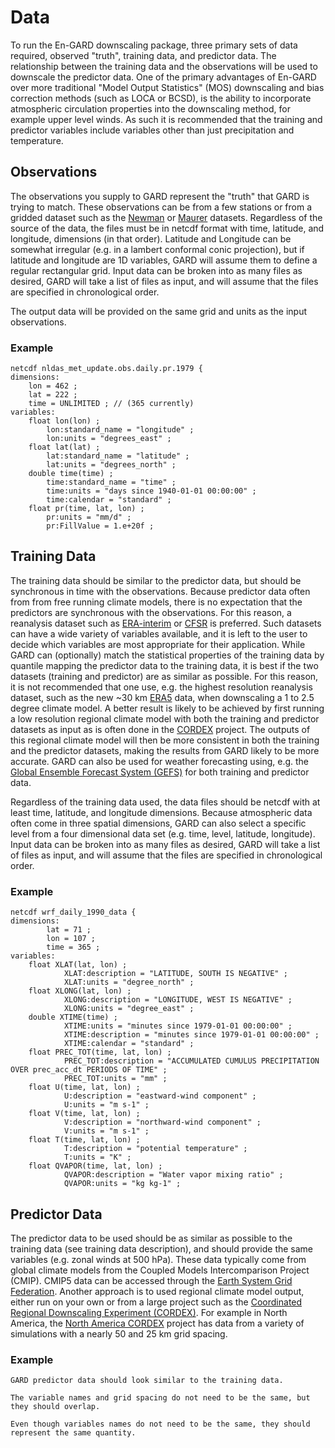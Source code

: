 # Data

To run the En-GARD downscaling package, three primary sets of data required, observed "truth", training data, and predictor data. The relationship between the training data and the observations will be used to downscale the predictor data. One of the primary advantages of En-GARD over more traditional "Model Output Statistics" (MOS) downscaling and bias correction methods (such as LOCA or BCSD), is the ability to incorporate atmospheric circulation properties into the downscaling method, for example upper level winds. As such it is recommended that the training and predictor variables include variables other than just precipitation and temperature.  

## Observations

The observations you supply to GARD represent the "truth" that GARD is trying to match.  These observations can be from a few stations or from a gridded dataset such as the [Newman](http://dx.doi.org/doi:10.5065/D6TH8JR2) or [Maurer](http://www.engr.scu.edu/~emaurer/gridded_obs/index_gridded_obs.html) datasets.  Regardless of the source of the data, the files must be in netcdf format with time, latitude, and longitude, dimensions (in that order). Latitude and Longitude can be somewhat irregular (e.g. in a lambert conformal conic projection), but if latitude and longitude are 1D variables, GARD will assume them to define a regular rectangular grid. Input data can be broken into as many files as desired, GARD will take a list of files as input, and will assume that the files are specified in chronological order.

The output data will be provided on the same grid and units as the input observations.

### Example
    netcdf nldas_met_update.obs.daily.pr.1979 {
    dimensions:
    	lon = 462 ;
    	lat = 222 ;
    	time = UNLIMITED ; // (365 currently)
    variables:
    	float lon(lon) ;
    		lon:standard_name = "longitude" ;
    		lon:units = "degrees_east" ;
    	float lat(lat) ;
    		lat:standard_name = "latitude" ;
    		lat:units = "degrees_north" ;
    	double time(time) ;
    		time:standard_name = "time" ;
    		time:units = "days since 1940-01-01 00:00:00" ;
    		time:calendar = "standard" ;
    	float pr(time, lat, lon) ;
    		pr:units = "mm/d" ;
    		pr:FillValue = 1.e+20f ;

## Training Data

The training data should be similar to the predictor data, but should be synchronous in time with the observations.  Because predictor data often from from free running climate models, there is no expectation that the predictors are synchronous with the observations.  For this reason, a reanalysis dataset such as [ERA-interim](https://www.ecmwf.int/en/forecasts/datasets/archive-datasets/reanalysis-datasets/era-interim) or [CFSR](http://cfs.ncep.noaa.gov/cfsr/) is preferred. Such datasets can have a wide variety of variables available, and it is left to the user to decide which variables are most appropriate for their application.  While GARD can (optionally) match the statistical properties of the training data by quantile mapping the predictor data to the training data, it is best if the two datasets (training and predictor) are as similar as possible.  For this reason, it is not recommended that one use, e.g. the highest resolution reanalysis dataset, such as the new ~30 km [ERA5](https://www.ecmwf.int/en/forecasts/datasets/archive-datasets/reanalysis-datasets/era5) data, when downscaling a 1 to 2.5 degree climate model. A better result is likely to be achieved by first running a low resolution regional climate model with both the training and predictor datasets as input as is often done in the [CORDEX](http://www.cordex.org) project.  The outputs of this regional climate model will then be more consistent in both the training and the predictor datasets, making the results from GARD likely to be more accurate. GARD can also be used for weather forecasting using, e.g. the [Global Ensemble Forecast System (GEFS)](https://www.ncdc.noaa.gov/data-access/model-data/model-datasets/global-ensemble-forecast-system-gefs) for both training and predictor data.

Regardless of the training data used, the data files should be netcdf with at least time, latitude, and longitude dimensions.  Because atmospheric data often come in three spatial dimensions, GARD can also select a specific level from a four dimensional data set (e.g. time, level, latitude, longitude).  Input data can be broken into as many files as desired, GARD will take a list of files as input, and will assume that the files are specified in chronological order.

### Example
    netcdf wrf_daily_1990_data {
    dimensions:
            lat = 71 ;
            lon = 107 ;
            time = 365 ;
    variables:
        float XLAT(lat, lon) ;
                XLAT:description = "LATITUDE, SOUTH IS NEGATIVE" ;
                XLAT:units = "degree_north" ;
        float XLONG(lat, lon) ;
                XLONG:description = "LONGITUDE, WEST IS NEGATIVE" ;
                XLONG:units = "degree_east" ;
        double XTIME(time) ;
                XTIME:units = "minutes since 1979-01-01 00:00:00" ;
                XTIME:description = "minutes since 1979-01-01 00:00:00" ;
                XTIME:calendar = "standard" ;
        float PREC_TOT(time, lat, lon) ;
                PREC_TOT:description = "ACCUMULATED CUMULUS PRECIPITATION OVER prec_acc_dt PERIODS OF TIME" ;
                PREC_TOT:units = "mm" ;
        float U(time, lat, lon) ;
                U:description = "eastward-wind component" ;
                U:units = "m s-1" ;
        float V(time, lat, lon) ;
                V:description = "northward-wind component" ;
                V:units = "m s-1" ;
        float T(time, lat, lon) ;
                T:description = "potential temperature" ;
                T:units = "K" ;
        float QVAPOR(time, lat, lon) ;
                QVAPOR:description = "Water vapor mixing ratio" ;
                QVAPOR:units = "kg kg-1" ;


## Predictor Data

The predictor data to be used should be as similar as possible to the training data (see training data description), and should provide the same variables (e.g. zonal winds at 500 hPa). These data typically come from global climate models from the Coupled Models Intercomparison Project (CMIP). CMIP5 data can be accessed through the [Earth System Grid Federation](https://esgf-node.llnl.gov/projects/cmip5/). Another approach is to used regional climate model output, either run on your own or from a large project such as the [Coordinated Regional Downscaling Experiment (CORDEX)](http://www.cordex.org).  For example in North America, the [North America CORDEX](https://www.earthsystemgrid.org/project/NA-CORDEX.html) project has data from a variety of simulations with a nearly 50 and 25 km grid spacing.

### Example

    GARD predictor data should look similar to the training data.

    The variable names and grid spacing do not need to be the same, but they should overlap.

    Even though variables names do not need to be the same, they should represent the same quantity.

